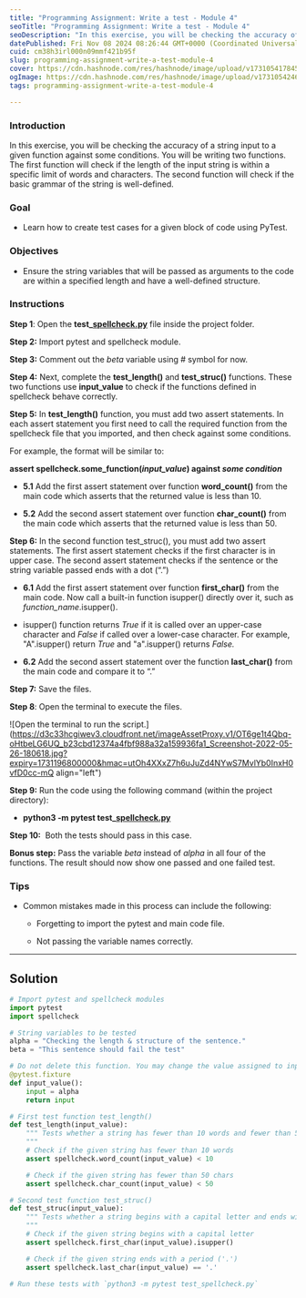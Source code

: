 ```yaml
---
title: "Programming Assignment: Write a test - Module 4"
seoTitle: "Programming Assignment: Write a test - Module 4"
seoDescription: "In this exercise, you will be checking the accuracy of a string input to a given function against some conditions. You will be writing two functions. The fi"
datePublished: Fri Nov 08 2024 08:26:44 GMT+0000 (Coordinated Universal Time)
cuid: cm38h3irl000n09mmf421b95f
slug: programming-assignment-write-a-test-module-4
cover: https://cdn.hashnode.com/res/hashnode/image/upload/v1731054178453/97f34fee-b763-443d-9b10-5a2e2087812e.png
ogImage: https://cdn.hashnode.com/res/hashnode/image/upload/v1731054246794/38ef6f2b-8eab-4570-9886-eb2561dbac71.png
tags: programming-assignment-write-a-test-module-4

---
```


### Introduction

In this exercise, you will be checking the accuracy of a string input to a given function against some conditions. You will be writing two functions. The first function will check if the length of the input string is within a specific limit of words and characters. The second function will check if the basic grammar of the string is well-defined.

### Goal

* Learn how to create test cases for a given block of code using PyTest.
    

### Objectives

* Ensure the string variables that will be passed as arguments to the code are within a specified length and have a well-defined structure.
    

### Instructions

**Step 1**: Open the **test\_**[**spellcheck.py**](http://spellcheck.py) file inside the project folder.

**Step 2:** Import pytest and spellcheck module.

**Step 3:** Comment out the *beta* variable using # symbol for now. 

**Step 4:** Next, complete the **test\_length()** and **test\_struc()** functions. These two functions use **input\_value** to check if the functions defined in spellcheck behave correctly.

**Step 5:** In **test\_length()** function, you must add two assert statements. In each assert statement you first need to call the required function from the spellcheck file that you imported, and then check against some conditions. 

For example, the format will be similar to:

**assert spellcheck.some\_function(*input\_value*) against *some condition***

* **5.1** Add the first assert statement over function **word\_count()** from the main code which asserts that the returned value is less than 10.
    
* **5.2** Add the second assert statement over function **char\_count()** from the main code which asserts that the returned value is less than 50. 
    

**Step 6:** In the second function test\_struc(), you must add two assert statements. The first assert statement checks if the first character is in upper case. The second assert statement checks if the sentence or the string variable passed ends with a dot (“.”) 

* **6.1** Add the first assert statement over function **first\_char()** from the main code. Now call a built-in function isupper() directly over it, such as *function\_name*.isupper().
    
* isupper() function returns *True* if it is called over an upper-case character and *False* if called over a lower-case character. For example, "A".isupper() return *True* and "a".isupper() returns *False.*
    
* **6.2** Add the second assert statement over the function **last\_char()** from the main code and compare it to “.”  
    

**Step 7:** Save the files.

**Step 8**: Open the terminal to execute the files.

![Open the terminal to run the script.](https://d3c33hcgiwev3.cloudfront.net/imageAssetProxy.v1/OT6ge1t4Qbq-oHtbeLG6UQ_b23cbd12374a4fbf988a32a159936fa1_Screenshot-2022-05-26-180618.jpg?expiry=1731196800000&hmac=utOh4XXxZ7h6uJuZd4NYwS7MvlYb0InxH0vfD0cc-mQ align="left")

**Step 9:** Run the code using the following command (within the project directory):

* **python3 -m pytest test\_**[**spellcheck.py**](http://spellcheck.py) 
    

**Step 10:**  Both the tests should pass in this case. 

**Bonus step:** Pass the variable *beta* instead of *alpha* in all four of the functions. The result should now show one passed and one failed test.  

### Tips

* Common mistakes made in this process can include the following:
    
    * Forgetting to import the pytest and main code file.
        
    * Not passing the variable names correctly. 
        

---

## **Solution**

```python
# Import pytest and spellcheck modules
import pytest
import spellcheck

# String variables to be tested
alpha = "Checking the length & structure of the sentence."
beta = "This sentence should fail the test"

# Do not delete this function. You may change the value assigned to input to test different inputs to your test functions.
@pytest.fixture
def input_value():
    input = alpha
    return input

# First test function test_length()
def test_length(input_value):
    """ Tests whether a string has fewer than 10 words and fewer than 50 chars.
    """
    # Check if the given string has fewer than 10 words
    assert spellcheck.word_count(input_value) < 10

    # Check if the given string has fewer than 50 chars
    assert spellcheck.char_count(input_value) < 50

# Second test function test_struc()
def test_struc(input_value):
    """ Tests whether a string begins with a capital letter and ends with a period.
    """
    # Check if the given string begins with a capital letter
    assert spellcheck.first_char(input_value).isupper()

    # Check if the given string ends with a period ('.')
    assert spellcheck.last_char(input_value) == '.'

# Run these tests with `python3 -m pytest test_spellcheck.py`
```